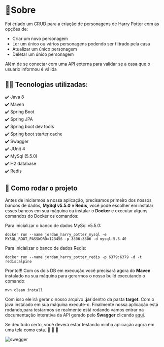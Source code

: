 # 📝Sobre

Foi criado um CRUD para a criação de personagens de Harry Potter com as opções de:

- Criar um novo personagem
- Ler um único ou vários personagens podendo ser filtrado pela casa
- Atualizar um único personagem
- Deletar um único personagem

Além de se conectar com uma API externa para validar se a casa que o usuário informou é válida

## 👨‍💻 Tecnologias utilizadas:

:heavy_check_mark: Java 8 <br/>
:heavy_check_mark: Maven <br/>
:heavy_check_mark: Spring Boot <br/>
:heavy_check_mark: Spring JPA <br/>
:heavy_check_mark: Spring boot dev tools<br/>
:heavy_check_mark: Spring boot starter cache<br/>
:heavy_check_mark: Swagger<br/>
:heavy_check_mark: JUnit 4<br/>
:heavy_check_mark: MySql (5.5.0)<br/>
:heavy_check_mark: H2 database<br/>
:heavy_check_mark: Redis<br/>

## 🚀 Como rodar o projeto

Antes de iniciarmos a nossa aplicação, precisamos primeiro dos nossos bancos de dados, **MySql v5.5.0** e **Redis**, você pode escolher em instalar esses bancos em sua máquina ou instalar o **Docker** e executar alguns comandos do Docker os comandos:

Para inicializar o banco de dados MySql v5.5.0:

```
docker run --name jordan_harry_potter_mysql -e MYSQL_ROOT_PASSWORD=123456 -p 3306:3306 -d mysql:5.5.40
```

Para inicializar o banco de dados Redis:

```
docker run --name jordan_harry_potter_redis -p 6379:6379 -d -t redis:alpine
```

Pronto!!! Com os dois DB em execução você precisará agora do **Maven** instalado na sua máquina para gerarmos o nosso build executando o comando:

```
mvn clean install
```

Com isso ele irá gerar o nosso arquivo **.jar** dentro da pasta **target**. Com o java instalado em sua máquina execute-o.
Finalmente nossa aplicação está rodando,para testarmos se realmente está rodando vamos entrar na documentação interativa da API gerado pelo **Swagger** clicando [aqui](http://localhost:8080/swagger-ui.html#/).

Se deu tudo certo, você deverá estar testando minha aplicação agora em uma tela como esta. :tada: :tada: :tada:

![swegger](https://user-images.githubusercontent.com/22600632/90342304-8a57d580-dfdd-11ea-8c0f-0923f0c0bd08.png)
